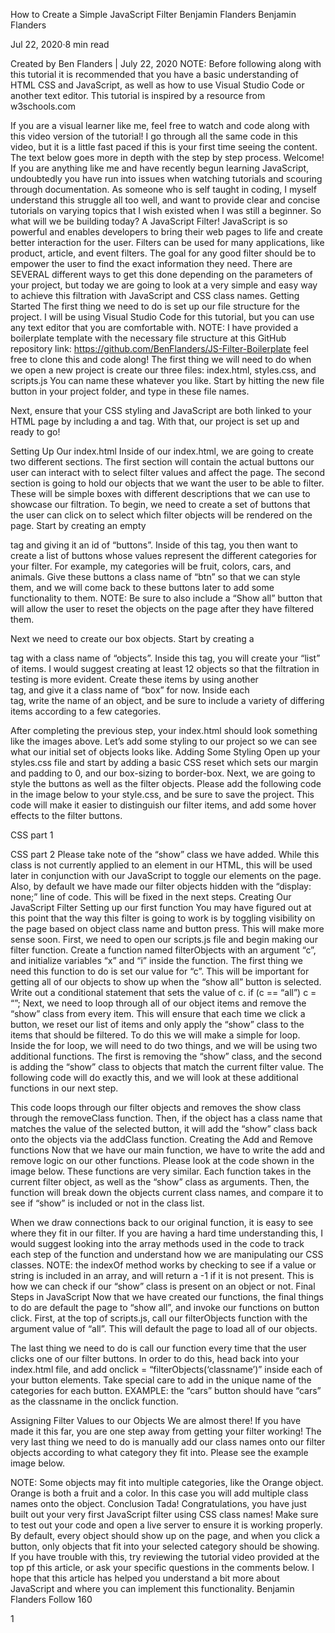 How to Create a Simple JavaScript Filter
Benjamin Flanders
Benjamin Flanders

Jul 22, 2020·8 min read




Created by Ben Flanders | July 22, 2020
NOTE: Before following along with this tutorial it is recommended that you have a basic understanding of HTML CSS and JavaScript, as well as how to use Visual Studio Code or another text editor. This tutorial is inspired by a resource from w3schools.com

If you are a visual learner like me, feel free to watch and code along with this video version of the tutorial! I go through all the same code in this video, but it is a little fast paced if this is your first time seeing the content. The text below goes more in depth with the step by step process.
Welcome!
If you are anything like me and have recently begun learning JavaScript, undoubtedly you have run into issues when watching tutorials and scouring through documentation. As someone who is self taught in coding, I myself understand this struggle all too well, and want to provide clear and concise tutorials on varying topics that I wish existed when I was still a beginner.
So what will we be building today? A JavaScript Filter! JavaScript is so powerful and enables developers to bring their web pages to life and create better interaction for the user. Filters can be used for many applications, like product, article, and event filters. The goal for any good filter should be to empower the user to find the exact information they need. There are SEVERAL different ways to get this done depending on the parameters of your project, but today we are going to look at a very simple and easy way to achieve this filtration with JavaScript and CSS class names.
Getting Started
The first thing we need to do is set up our file structure for the project. I will be using Visual Studio Code for this tutorial, but you can use any text editor that you are comfortable with.
NOTE: I have provided a boilerplate template with the necessary file structure at this GitHub repository link: https://github.com/BenFlanders/JS-Filter-Boilerplate feel free to clone this and code along!
The first thing we will need to do when we open a new project is create our three files: index.html, styles.css, and scripts.js You can name these whatever you like. Start by hitting the new file button in your project folder, and type in these file names.

Next, ensure that your CSS styling and JavaScript are both linked to your HTML page by including a <link> and <scripts> tag. With that, our project is set up and ready to go!

Setting Up Our index.html
Inside of our index.html, we are going to create two different sections. The first section will contain the actual buttons our user can interact with to select filter values and affect the page. The second section is going to hold our objects that we want the user to be able to filter. These will be simple boxes with different descriptions that we can use to showcase our filtration.
To begin, we need to create a set of buttons that the user can click on to select which filter objects will be rendered on the page. Start by creating an empty <div> tag and giving it an id of “buttons”. Inside of this tag, you then want to create a list of buttons whose values represent the different categories for your filter. For example, my categories will be fruit, colors, cars, and animals. Give these buttons a class name of “btn” so that we can style them, and we will come back to these buttons later to add some functionality to them.
NOTE: Be sure to also include a “Show all” button that will allow the user to reset the objects on the page after they have filtered them.

Next we need to create our box objects. Start by creating a <div> tag with a class name of “objects”. Inside this tag, you will create your “list” of items. I would suggest creating at least 12 objects so that the filtration in testing is more evident. Create these items by using another <div> tag, and give it a class name of “box” for now. Inside each <div> tag, write the name of an object, and be sure to include a variety of differing items according to a few categories.

After completing the previous step, your index.html should look something like the images above. Let’s add some styling to our project so we can see what our initial set of objects looks like.
Adding Some Styling
Open up your styles.css file and start by adding a basic CSS reset which sets our margin and padding to 0, and our box-sizing to border-box. Next, we are going to style the buttons as well as the filter objects. Please add the following code in the image below to your style.css, and be sure to save the project. This code will make it easier to distinguish our filter items, and add some hover effects to the filter buttons.

CSS part 1

CSS part 2
Please take note of the “show” class we have added. While this class is not currently applied to an element in our HTML, this will be used later in conjunction with our JavaScript to toggle our elements on the page. Also, by default we have made our filter objects hidden with the “display: none;” line of code. This will be fixed in the next steps.
Creating Our JavaScript Filter
Setting up our first function
You may have figured out at this point that the way this filter is going to work is by toggling visibility on the page based on object class name and button press. This will make more sense soon. First, we need to open our scripts.js file and begin making our filter function. Create a function named filterObjects with an argument “c”, and initialize variables “x” and “i” inside the function.
The first thing we need this function to do is set our value for “c”. This will be important for getting all of our objects to show up when the “show all” button is selected. Write out a conditional statement that sets the value of c. if (c == “all”) c = “”; Next, we need to loop through all of our object items and remove the “show” class from every item. This will ensure that each time we click a button, we reset our list of items and only apply the “show” class to the items that should be filtered. To do this we will make a simple for loop.
Inside the for loop, we will need to do two things, and we will be using two additional functions. The first is removing the “show” class, and the second is adding the “show” class to objects that match the current filter value. The following code will do exactly this, and we will look at these additional functions in our next step.

This code loops through our filter objects and removes the show class through the removeClass function. Then, if the object has a class name that matches the value of the selected button, it will add the “show” class back onto the objects via the addClass function.
Creating the Add and Remove functions
Now that we have our main function, we have to write the add and remove logic on our other functions. Please look at the code shown in the image below. These functions are very similar. Each function takes in the current filter object, as well as the “show” class as arguments. Then, the function will break down the objects current class names, and compare it to see if “show” is included or not in the class list.

When we draw connections back to our original function, it is easy to see where they fit in our filter. If you are having a hard time understanding this, I would suggest looking into the array methods used in the code to track each step of the function and understand how we are manipulating our CSS classes.
NOTE: the indexOf method works by checking to see if a value or string is included in an array, and will return a -1 if it is not present. This is how we can check if our “show” class is present on an object or not.
Final Steps in JavaScript
Now that we have created our functions, the final things to do are default the page to “show all”, and invoke our functions on button click. First, at the top of scripts.js, call our filterObjects function with the argument value of “all”. This will default the page to load all of our objects.

The last thing we need to do is call our function every time that the user clicks one of our filter buttons. In order to do this, head back into your index.html file, and add onclick = “filterObjects(‘classname’)” inside each of your button elements. Take special care to add in the unique name of the categories for each button. EXAMPLE: the “cars” button should have “cars” as the classname in the onclick function.

Assigning Filter Values to our Objects
We are almost there! If you have made it this far, you are one step away from getting your filter working! The very last thing we need to do is manually add our class names onto our filter objects according to what category they fit into. Please see the example image below.

NOTE: Some objects may fit into multiple categories, like the Orange object. Orange is both a fruit and a color. In this case you will add multiple class names onto the object.
Conclusion
Tada! Congratulations, you have just built out your very first JavaScript filter using CSS class names! Make sure to test out your code and open a live server to ensure it is working properly. By default, every object should show up on the page, and when you click a button, only objects that fit into your selected category should be showing. If you have trouble with this, try reviewing the tutorial video provided at the top pf this article, or ask your specific questions in the comments below. I hope that this article has helped you understand a bit more about JavaScript and where you can implement this functionality.
Benjamin Flanders
Follow
160


1


